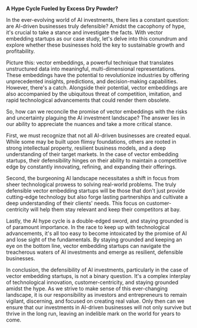 **A Hype Cycle Fueled by Excess Dry Powder?**

In the ever-evolving world of AI investments, there lies a constant question: are AI-driven businesses truly defensible? Amidst the cacophony of hype, it's crucial to take a stance and investigate the facts. With vector embedding startups as our case study, let's delve into this conundrum and explore whether these businesses hold the key to sustainable growth and profitability.

Picture this: vector embeddings, a powerful technique that translates unstructured data into meaningful, multi-dimensional representations. These embeddings have the potential to revolutionize industries by offering unprecedented insights, predictions, and decision-making capabilities. However, there's a catch. Alongside their potential, vector embeddings are also accompanied by the ubiquitous threat of competition, imitation, and rapid technological advancements that could render them obsolete.

So, how can we reconcile the promise of vector embeddings with the risks and uncertainty plaguing the AI investment landscape? The answer lies in our ability to appreciate the nuances and take a more critical stance.

First, we must recognize that not all AI-driven businesses are created equal. While some may be built upon flimsy foundations, others are rooted in strong intellectual property, resilient business models, and a deep understanding of their target markets. In the case of vector embedding startups, their defensibility hinges on their ability to maintain a competitive edge by constantly innovating, refining, and expanding their offerings.

Second, the burgeoning AI landscape necessitates a shift in focus from sheer technological prowess to solving real-world problems. The truly defensible vector embedding startups will be those that don't just provide cutting-edge technology but also forge lasting partnerships and cultivate a deep understanding of their clients' needs. This focus on customer-centricity will help them stay relevant and keep their competitors at bay.

Lastly, the AI hype cycle is a double-edged sword, and staying grounded is of paramount importance. In the race to keep up with technological advancements, it's all too easy to become intoxicated by the promise of AI and lose sight of the fundamentals. By staying grounded and keeping an eye on the bottom line, vector embedding startups can navigate the treacherous waters of AI investments and emerge as resilient, defensible businesses.

In conclusion, the defensibility of AI investments, particularly in the case of vector embedding startups, is not a binary question. It's a complex interplay of technological innovation, customer-centricity, and staying grounded amidst the hype. As we strive to make sense of this ever-changing landscape, it is our responsibility as investors and entrepreneurs to remain vigilant, discerning, and focused on creating real value. Only then can we ensure that our investments in AI-driven businesses will not only survive but thrive in the long run, leaving an indelible mark on the world for years to come.
